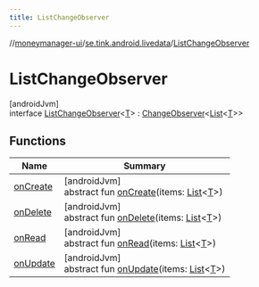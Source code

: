 ```yaml
---
title: ListChangeObserver
---
```

//[moneymanager-ui](../../../index.html)/[se.tink.android.livedata](../index.html)/[ListChangeObserver](index.html)



# ListChangeObserver



[androidJvm]\
interface [ListChangeObserver](index.html)&lt;[T](index.html)&gt; : [ChangeObserver](../../com.tink.service.observer/-change-observer/index.html)&lt;[List](https://kotlinlang.org/api/latest/jvm/stdlib/kotlin.collections/-list/index.html)&lt;[T](index.html)&gt;&gt;



## Functions


| Name | Summary |
|---|---|
| [onCreate](index.html#-1425374118%2FFunctions%2F1000845458) | [androidJvm]<br>abstract fun [onCreate](index.html#-1425374118%2FFunctions%2F1000845458)(items: [List](https://kotlinlang.org/api/latest/jvm/stdlib/kotlin.collections/-list/index.html)&lt;[T](index.html)&gt;) |
| [onDelete](index.html#-1210733685%2FFunctions%2F1000845458) | [androidJvm]<br>abstract fun [onDelete](index.html#-1210733685%2FFunctions%2F1000845458)(items: [List](https://kotlinlang.org/api/latest/jvm/stdlib/kotlin.collections/-list/index.html)&lt;[T](index.html)&gt;) |
| [onRead](index.html#-34414272%2FFunctions%2F1000845458) | [androidJvm]<br>abstract fun [onRead](index.html#-34414272%2FFunctions%2F1000845458)(items: [List](https://kotlinlang.org/api/latest/jvm/stdlib/kotlin.collections/-list/index.html)&lt;[T](index.html)&gt;) |
| [onUpdate](index.html#760924205%2FFunctions%2F1000845458) | [androidJvm]<br>abstract fun [onUpdate](index.html#760924205%2FFunctions%2F1000845458)(items: [List](https://kotlinlang.org/api/latest/jvm/stdlib/kotlin.collections/-list/index.html)&lt;[T](index.html)&gt;) |

